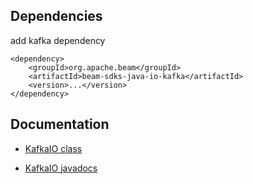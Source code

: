 ## Dependencies

add kafka dependency
```maven
<dependency>
    <groupId>org.apache.beam</groupId>
    <artifactId>beam-sdks-java-io-kafka</artifactId>
    <version>...</version>
</dependency>
```

## Documentation

- [KafkaIO class](https://github.com/apache/beam/blob/master/sdks/java/io/kafka/src/main/java/org/apache/beam/sdk/io/kafka/KafkaIO.java)

- [KafkaIO javadocs](https://beam.apache.org/documentation/sdks/javadoc/2.0.0/org/apache/beam/sdk/io/kafka/KafkaIO.html)
